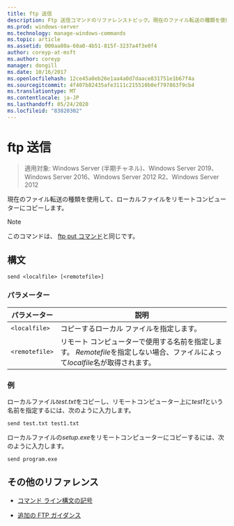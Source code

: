 ```yaml
---
title: ftp 送信
description: Ftp 送信コマンドのリファレンストピック。現在のファイル転送の種類を使用してローカルファイルをリモートコンピューターにコピーします。
ms.prod: windows-server
ms.technology: manage-windows-commands
ms.topic: article
ms.assetid: 000aa80a-60a0-4b51-815f-3237a4f3e0f4
author: coreyp-at-msft
ms.author: coreyp
manager: dongill
ms.date: 10/16/2017
ms.openlocfilehash: 12ce45a0eb26e1aa4a0d7daace831751e1b67f4a
ms.sourcegitcommit: 4f407b82435afe3111c215510b0ef797863f9cb4
ms.translationtype: MT
ms.contentlocale: ja-JP
ms.lasthandoff: 05/24/2020
ms.locfileid: "83820302"
---
```

# <a name="ftp-send"></a>ftp 送信

> 適用対象: Windows Server (半期チャネル)、Windows Server 2019、Windows Server 2016、Windows Server 2012 R2、Windows Server 2012

現在のファイル転送の種類を使用して、ローカルファイルをリモートコンピューターにコピーします。

> [!NOTE]
> このコマンドは、 [ftp put コマンド](ftp-put.md)と同じです。

## <a name="syntax"></a>構文

```
send <localfile> [<remotefile>]
```

### <a name="parameters"></a>パラメーター

| パラメーター | 説明 |
| --------- | ----------- |
| `<localfile>` | コピーするローカル ファイルを指定します。 |
| `<remotefile>` | リモート コンピューターで使用する名前を指定します。 *Remotefile*を指定しない場合、ファイルによって*localfile*名が取得されます。 |

### <a name="examples"></a>例

ローカルファイル*test.txt*をコピーし、リモートコンピューター上に*test1*という名前を指定するには、次のように入力します。

```
send test.txt test1.txt
```

ローカルファイルの*setup.exe*をリモートコンピューターにコピーするには、次のように入力します。

```
send program.exe
```

## <a name="additional-references"></a>その他のリファレンス

- [コマンド ライン構文の記号](command-line-syntax-key.md)

- [追加の FTP ガイダンス](https://docs.microsoft.com/previous-versions/orphan-topics/ws.10/cc756013(v=ws.10))
